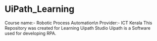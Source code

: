 # UiPath_Learning
Course name:- Robotic Process Automation\n
Provider:- ICT Kerala 
This Repository was created for Learning Uipath Studio
Uipath is a Software used for developing RPA.
